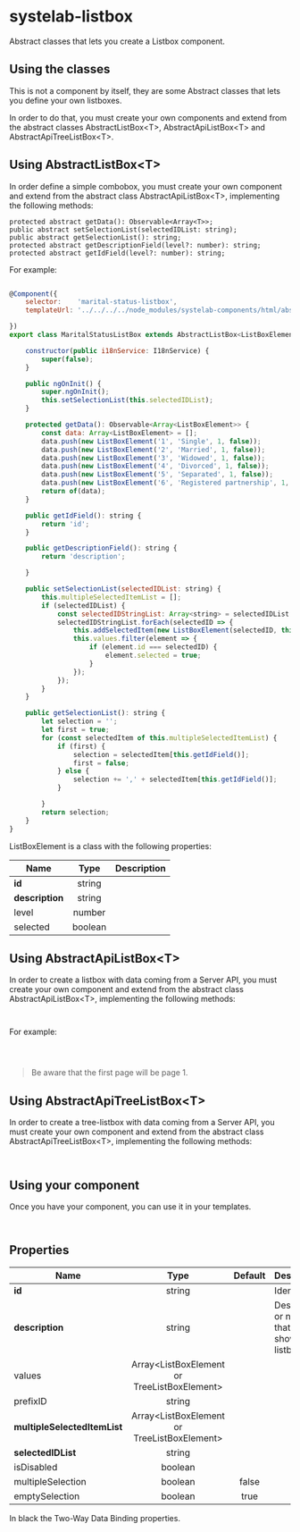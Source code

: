 # systelab-listbox

Abstract classes that lets you create a Listbox component.

## Using the classes

This is not a component by itself, they are some Abstract classes that lets you define your own listboxes.

In order to do that, you must create your own components and extend from the abstract classes AbstractListBox&lt;T&gt;, AbstractApiListBox&lt;T&gt; and AbstractApiTreeListBox&lt;T&gt;.

## Using AbstractListBox&lt;T&gt;

In order define a simple combobox, you must create your own component and extend from the abstract class AbstractApiListBox&lt;T&gt;, implementing the following methods:

```
protected abstract getData(): Observable<Array<T>>;
public abstract setSelectionList(selectedIDList: string);
public abstract getSelectionList(): string;
protected abstract getDescriptionField(level?: number): string;
protected abstract getIdField(level?: number): string;
```


For example:

```javascript

@Component({
	selector:    'marital-status-listbox',
	templateUrl: '../../../../node_modules/systelab-components/html/abstract-listbox.component.html'

})
export class MaritalStatusListBox extends AbstractListBox<ListBoxElement> implements OnInit {

	constructor(public i18nService: I18nService) {
		super(false);
	}

	public ngOnInit() {
		super.ngOnInit();
		this.setSelectionList(this.selectedIDList);
	}

	protected getData(): Observable<Array<ListBoxElement>> {
		const data: Array<ListBoxElement> = [];
		data.push(new ListBoxElement('1', 'Single', 1, false));
		data.push(new ListBoxElement('2', 'Married', 1, false));
		data.push(new ListBoxElement('3', 'Widowed', 1, false));
		data.push(new ListBoxElement('4', 'Divorced', 1, false));
		data.push(new ListBoxElement('5', 'Separated', 1, false));
		data.push(new ListBoxElement('6', 'Registered partnership', 1, false));
		return of(data);
	}

	public getIdField(): string {
		return 'id';
	}

	public getDescriptionField(): string {
		return 'description';

	}

	public setSelectionList(selectedIDList: string) {
		this.multipleSelectedItemList = [];
		if (selectedIDList) {
			const selectedIDStringList: Array<string> = selectedIDList.split(',');
			selectedIDStringList.forEach(selectedID => {
				this.addSelectedItem(new ListBoxElement(selectedID, this.getDescriptionForCultureTypeCode(selectedID), 1, true));
				this.values.filter(element => {
					if (element.id === selectedID) {
						element.selected = true;
					}
				});
			});
		}
	}

	public getSelectionList(): string {
		let selection = '';
		let first = true;
		for (const selectedItem of this.multipleSelectedItemList) {
			if (first) {
				selection = selectedItem[this.getIdField()];
				first = false;
			} else {
				selection += ',' + selectedItem[this.getIdField()];
			}

		}
		return selection;
	}
}


```

ListBoxElement is a class with the following properties:

| Name | Type | Description |
| ---- |:----:| ----------- |
| **id** | string || Identifier |
| **description** | string || Description or name that will be show in the listbox |
| level | number || Level for indentation |
| selected | boolean || A boolean value to define if the element is selected |


## Using AbstractApiListBox&lt;T&gt;

In order to create a listbox with data coming from a Server API, you must create your own component and extend from the abstract class AbstractApiListBox&lt;T&gt;, implementing the following methods:

```


```

For example:

```



```

> Be aware that the first page will be page 1.

## Using AbstractApiTreeListBox&lt;T&gt;

In order to create a tree-listbox with data coming from a Server API, you must create your own component and extend from the abstract class AbstractApiTreeListBox&lt;T&gt;, implementing the following methods:

```


```

## Using your component
Once you have your component, you can use it in your templates.

```


```

## Properties

| Name | Type | Default | Description |
| ---- |:----:|:-------:| ----------- |
| **id** | string || Identifier |
| **description** | string || Description or name that will be show in the listbox |
| values | Array&lt;ListBoxElement or TreeListBoxElement&gt; |||
| prefixID | string ||  |
| **multipleSelectedItemList** | Array&lt;ListBoxElement or TreeListBoxElement&gt; ||  |
| **selectedIDList** | string ||  |
| isDisabled | boolean ||  |
| multipleSelection | boolean |false|  |
| emptySelection | boolean |true|  |


In black the Two-Way Data Binding properties.
